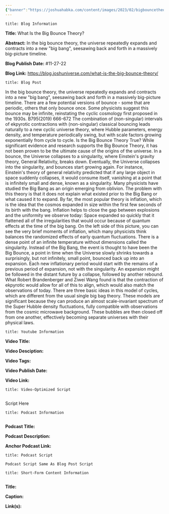 ```yaml
---
{"banner":"https://joshuahabka.com/content/images/2023/02/bigbouncetheory--1-.png","banner_x":0.5,"dg-publish":true,"permalink":"/blog/what-is-the-big-bounce-theory/","dgPassFrontmatter":true,"noteIcon":"","created":"","updated":""}
---
```


```ad-info
title: Blog Information
```

**Title:** What Is the Big Bounce Theory?

**Abstract:** In the big bounce theory, the universe repeatedly expands and contracts into a new "big bang", seesawing back and forth in a massively big-picture timeline.

**Blog Publish Date:** #11-27-22 

**Blog Link:** https://blog.joshuniverse.com/what-is-the-big-bounce-theory/

```ad-abstract
title: Blog Post
```

In the big bounce theory, the universe repeatedly expands and contracts into a new "big bang", seesawing back and forth in a massively big-picture timeline. 
There are a few potential versions of bounce - some that are periodic, others that only bounce once. Some physicists suggest this bounce may be infinite, reinstating the cyclic cosmology first proposed in the 1930s. B795(2019) 666-672 The combination of (non-singular) intervals of ekpyrotic contractions with (non-singular) classical bouncing leads naturally to a new cyclic universe theory, where Hubble parameters, energy density, and temperature periodically swing, but with scale factors growing exponentially from cycle to cycle.
Is the Big Bounce Theory True?
While significant evidence and research supports the Big Bounce Theory, it has not been proven to be the ultimate cause of the origins of the universe.
In a bounce, the Universe collapses to a singularity, where Einstein's gravity theory, General Relativity, breaks down. Eventually, the Universe collapses into the singularity, and bounces start growing again. For instance, Einstein's theory of general relativity predicted that if any large object in space suddenly collapses, it would consume itself, vanishing at a point that is infinitely small and dense, known as a singularity.
Many physicists have studied the Big Bang as an origin emerging from oblivion. The problem with this theory is that it does not explain what existed prior to the Big Bang or what caused it to expand. By far, the most popular theory is inflation, which is the idea that the cosmos expanded in size within the first few seconds of its birth with the bang.
Inflation helps to close the gap between explosions and the uniformity we observe today: Space expanded so quickly that it flattened all of the irregularities that would occur because of quantum effects at the time of the big bang. On the left side of this picture, you can see the very brief moments of inflation, which many physicists think balances the randomized effects of early quantum fluctuations. There is a dense point of an infinite temperature without dimensions called the singularity.
Instead of the Big Bang, the event is thought to have been the Big Bounce, a point in time when the Universe slowly shrinks towards a surprisingly, but not infinitely, small point, bounced back up into an expansion. Each new inflationary period would start with the remains of a previous period of expansion, not with the singularity. An expansion might be followed in the distant future by a collapse, followed by another rebound.
What Robert Brandenberger and Ziwei Wang found is that the contraction of ekpyrotic would allow for all of this to align, which would also match the observations of today.
There are three basic ideas in this model of cycles, which are different from the usual single big bag theory. These models are significant because they can produce an almost scale-invariant spectrum of the Super Hubble density fluctuations, fully compatible with observations from the cosmic microwave background. These bubbles are then closed off from one another, effectively becoming separate universes with their physical laws.

```ad-info
title: Youtube Information
```

**Video Title:**

**Video Desciption:**

**Video Tags:**

**Video Publish Date:**

**Video Link:**

```ad-abstract
title: Video-Optimized Script


```

Script Here

```ad-info
title: Podcast Information


```

**Podcast Title:**

**Podcast Description:**

**Anchor Podcast Link:**

```ad-info
title: Podcast Script

Podcast Script Same As Blog Post Script

```


```ad-info
title: Short-Form Content Information


```

**Title:**

**Caption:**

**Link(s):**

